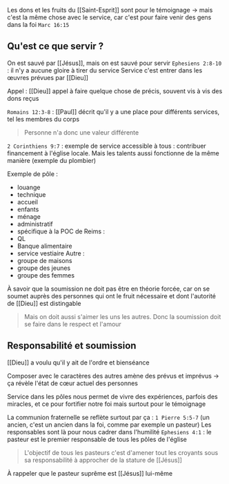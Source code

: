 Les dons et les fruits du [[Saint-Esprit]] sont pour le témoignage
-> mais c'est la même chose avec le service, car c'est pour faire venir des gens dans la foi
`Marc 16:15`
## Qu'est ce que servir ?
On est sauvé par [[Jésus]], mais on est sauvé pour servir
`Ephesiens 2:8-10` : il n'y a aucune gloire à tirer du service
Service c'est entrer dans les œuvres prévues par [[Dieu]]

Appel : [[Dieu]] appel à faire quelque chose de précis, souvent vis à vis des dons reçus

`Romains 12:3-8` : [[Paul]] décrit qu'il y a une place pour différents services, tel les membres du corps
>Personne n'a donc une valeur différente 

`2 Corinthiens 9:7` : exemple de service accessible à tous : contribuer financement à l'église locale. Mais les talents aussi fonctionne de la même manière (exemple du plombier)

Exemple de pôle :
- louange
- technique
- accueil
- enfants
- ménage
- administratif
- spécifique à la POC de Reims :
- QL
- Banque alimentaire
- service vestiaire
Autre :
- groupe de maisons
- groupe des jeunes
- groupe des femmes

À savoir que la soumission ne doit pas être en théorie forcée, car on se soumet auprès des personnes qui ont le fruit nécessaire et dont l'autorité de [[Dieu]] est distingable
>Mais on doit aussi s'aimer les uns les autres. Donc la soumission doit se faire dans le respect et l'amour
## Responsabilité et soumission
[[Dieu]] a voulu qu'il y ait de l'ordre et bienséance

Composer avec le caractères des autres amène des prévus et imprévus
-> ça révèle l'état de cœur actuel des personnes

Service dans les pôles nous permet de vivre des expériences, parfois des miracles, et ce pour fortifier notre foi mais surtout pour le témoignage

La communion fraternelle se reflète surtout par ça : `1 Pierre 5:5-7` (un ancien, c'est un ancien dans la foi, comme par exemple un pasteur)
Les responsables sont là pour nous cadrer dans l'humilité
`Ephesiens 4:1` : le pasteur est le premier responsable de tous les pôles de l'église
>L'objectif de tous les pasteurs c'est d'amener tout les croyants sous sa responsabilité à approcher de la stature de [[Jésus]]

À rappeler que le pasteur suprême est [[Jésus]] lui-même